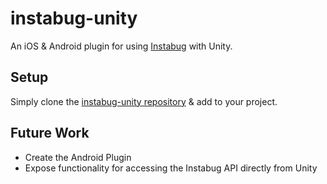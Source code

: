 # instabug-unity

An iOS & Android plugin for using [Instabug](http://instabug.com) with Unity.

## Setup
Simply clone the [instabug-unity repository](https://github.com/LiveLike/instabug-unity) & add to your project.

## Future Work
* Create the Android Plugin
* Expose functionality for accessing the Instabug API directly from Unity